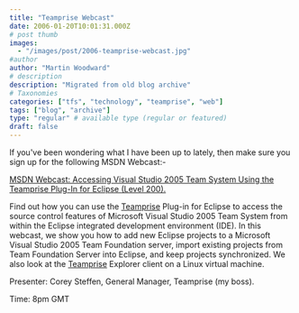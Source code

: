 ```yaml
---
title: "Teamprise Webcast"
date: 2006-01-20T10:01:31.000Z
# post thumb
images:
  - "/images/post/2006-teamprise-webcast.jpg"
#author
author: "Martin Woodward"
# description
description: "Migrated from old blog archive"
# Taxonomies
categories: ["tfs", "technology", "teamprise", "web"]
tags: ["blog", "archive"]
type: "regular" # available type (regular or featured)
draft: false
---
```

If you've been wondering what I have been up to lately, then make sure you sign up for the following MSDN Webcast:-

[MSDN Webcast: Accessing Visual Studio 2005 Team System Using the Teamprise Plug-In for Eclipse (Level 200).](http://www.microsoft.com/communities/eventdetails.mspx?CMTYSvcSource=MSCOMMedia&Params=%7eCMTYDataSvcParams%5e%7earg+Name%3d%22ID%22+Value%3d%221032289495%22%2f%5e%7earg+Name%3d%22ProviderID%22+Value%3d%22A6B43178-497C-4225-BA42-DF595171F04C%22%2f%5e%7earg+Name%3d%22lang%22+Value%3d%22en%22%2f%5e%7earg+Name%3d%22cr%22+Value%3d%22US%22%2f%5e%7esParams%5e%7e%2fsParams%5e%7e%2fCMTYDataSvcParams%5e)

Find out how you can use the [Teamprise](http://www.teamprise.com) Plug-in for Eclipse to access the source control features of Microsoft Visual Studio 2005 Team System from within the Eclipse integrated development environment (IDE). In this webcast, we show you how to add new Eclipse projects to a Microsoft Visual Studio 2005 Team Foundation server, import existing projects from Team Foundation Server into Eclipse, and keep projects synchronized. We also look at the [Teamprise](http://www.teamprise.com) Explorer client on a Linux virtual machine.

Presenter: Corey Steffen, General Manager, Teamprise (my boss).

Time: 8pm GMT